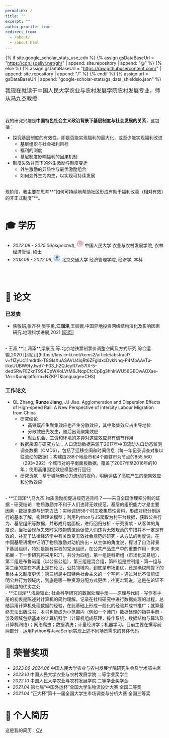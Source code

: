 ```yaml
---
permalink: /
title: ""
excerpt: ""
author_profile: true
redirect_from: 
  - /about/
  - /about.html
---
```


{% if site.google_scholar_stats_use_cdn %}
{% assign gsDataBaseUrl = "https://cdn.jsdelivr.net/gh/" | append: site.repository | append: "@" %}
{% else %}
{% assign gsDataBaseUrl = "https://raw.githubusercontent.com/" | append: site.repository | append: "/" %}
{% endif %}
{% assign url = gsDataBaseUrl | append: "google-scholar-stats/gs_data_shieldsio.json" %}

<span class='anchor' id='about-me'></span>

<span style="font-size:17px;">我现在就读于中国人民大学农业与农村发展学院农村发展专业，师从[马九杰](http://www.sard.ruc.edu.cn/szll/zzjs/qzjs/299c34878e4d4d5d8b5878fdd743df0d.htm)教授</span>   
<br>
<br>
 <!-- 我已经发表 20+ 篇学术论文<a href='https://scholar.google.com/citations?user=WMkMTb4AAAAJ'><img src="https://img.shields.io/endpoint?url={{ url | url_encode }}&logo=Google%20Scholar&labelColor=f6f6f6&color=9cf&style=flat&label=引用"></a>。 -->

我的研究兴趣是**中国特色社会主义政治背景下基层制度与社会发展的关系**，这包括：
- 探究基层制度的有效性，即是否能实现福利的最大化，或至少能实现福利改进
  - 基层组织与社会福利目标
  - 福利的测度
  - 基层制度影响福利的因果机制
- 制度失效背景下的外生激励与制度变迁
  - 外生激励的异质性与最优激励组合
  - 如何变外生为内生，以实现可持续发展

<br>
现阶段，我主要在思考**“如何可持续地帮助社区形成有助于福利改善（相对有效）的非正式制度”**。
<br>
<br>
<span class='anchor' id='-xl'></span>

# 🎓 学历
- *2022.09 - 2025.06(expected)*, <a href="https://www.ruc.edu.cn/"><img class="svg" src="/images/Renmin_University_of_China_logo.svg" width="21pt"></a> 中国人民大学 农业与农村发展学院, 农林经济管理, 硕士 
- *2018.09 - 2022.06*, <a href="https://www.bjtu.edu.cn/"><img class="svg" src="/images/BJTU_emblem.svg" width="21pt"></a> 北京交通大学 经济管理学院, 经济学, 本科
<br>
<br>
<span class='anchor' id='-lwzl'></span>

# 📝 论文

### 已发表

- 	焦敬娟,张齐林,吴宇勇,**江润泽**,王姣娥.中国异地投资网络结构演化及影响因素研究.地理科学进展,2021 [[网页]](https://kns.cnki.net/kcms2/article/abstract?v=f1ZyUc11mdpYllT2xqHJRoxXcKTqVmXr4DtD6ltlH0CYLHwYvyjgm5ybiN0I3myBH_17MYu1KmSN1ftxJqErAFzasLI2IVRl5E5TScazfT91ACYsGHIvu6mYIRAMLyZ1H1MBs-DnPZzWetM5qrWazQ==&uniplatform=NZKPT&language=CHS)
<br>
- 	王超,**江润泽**,梁景玉,等.北京地铁票制票价调整空间及方式研究.综合运输,2020 [[网页]](https://kns.cnki.net/kcms2/article/abstract?v=f1ZyUc11mdrdk-T8GIsXuASAVU4iqRt6ZFgldxcDvkNnq-P4MpAAvTu-ilkeUUBW9tyJwd7-F03_h2QJeyfI7w57IX-5-dedSRwFEZknT9S4DpWXoLVtM6JNqpCfcCpEg3hhInWU56GEOwAOXae-1A==&uniplatform=NZKPT&language=CHS)

<br>

### 工作论文

- QL Zhang, **Runze Jiang**, JJ Jiao. Agglomeration and Dispersion Effects of High-speed Rail: A New Perspective of Intercity Labour Migration from China
  - 研究结论
    - 高铁既产生聚集效应也产生分散效应，其中聚集效应占主导地位
    - 分散效应先发生，随后出现聚集效应
    - 就业机会、工资和环境的差异对这些效应具有调节作用
  - 数据来源与研究方法：人口流动数据来源于2017年中国流动人口动态监测调查数据（CMDS），包括了迁移空间和时间信息（每一年记录调查对象以往流动的数据）；构建由288个地级市和4个直辖市为节点的855,560（293×292）个城市对的平衡面板数据，覆盖了2007年至2016年的10年；使用高维固定效应模型进行回归
  - 研究贡献：基于城际劳动力流动的视角，明确评估了高铁产生的聚集效应和分散效应

<br>
- **江润泽**,马九杰.物质激励能促进规范违背吗？——来自全国治理积分制的证据
  - 研究结论：物质激励并不利于人们违背无效规范，基层的组织能力才是主要因素
  - 数据来源与研究方法：实地调研58个村庄收集质性资料，形成对积分制运行的基本了解，构建理论模型；利用Python与JS爬取为村平台数据，获取公共行为、基层组织等数据，并形成月度面板，进行回归分析
  - 研究贡献
    - 从客体的角度说，当社会规范失效时采取物质激励促使人们违背无效规范的举措并不一定是有效的，补充了法律经济学中有关改变无效社会规范的研究
    - 从方法的角度说，在中国基层语境中证明了物质激励对动机挤出
    - 从主体的角度说，探讨了自治背景下基层组织，特别是拥有实权的党派组织，在公共产品生产中的重要作用
  - 未来拓展
    - 下一步研究将采用RCT，共分为四组，第一组是科斯组（市场化交易组），第二组是布鲁诺组（以公易公组），第三组是混合组，第四组是控制组
    - 第一组与第二组的差在本质上是在论证，公共领域内，到底是市场更优，还是确权前提下的集体主义制度更优；第三组是中国特色社会主义的一个写照
    - 通过对比不仅能证明公共行为领域内，到底是哪一种资源分配方式更优；往更宏观说，这是在论证不同制度的优劣之处
   
<br>
- **江润泽**.浅尝辄止: 社会科学研究的数据处理手册——原理与代码
  - 写作本手册的初衷是陈述对计算机的简约理解，记录在社科研究中进行数据处理的过程，总结运用计算机处理数据的经验，在此基础上形成一般化的经验并成书推广；就算最终无法出版成书，本书也能成为小范围内（例如一个师门）数据处理的指导手册
  - 涉及领域包括基本的计算机科学（计算机组成原理，操作系统，数据结构与算法及计算机网络）；网络爬虫；数据清洗；计量经济学；机器学习。目前主要在撰写前两部分
  - 运用Python与JavaScript实现上述不同场景需求的具体代码

<span class='anchor' id='-ryjx'></span>

# 🏅 荣誉奖项
- *2023.06-2024.06* 中国人民大学农业与农村发展学院研究生会及学术部主席
- *2023.10*  中国人民大学农业与农村发展学院 二等学业奖学金
- *2022.10*  中国人民大学农业与农村发展学院 二等学业奖学金
- *2021.04*  第七届“中国外运杯”全国大学生物流设计大赛 全国二等奖
- *2021.04*  “正大杯”第十一届全国大学生市场调查与分析大赛 全国三等奖

<span class='anchor' id='-ryjx'></span>

# 📄 个人简历

这是我的简历：[CV](/runze_jiang_cv.pdf)


